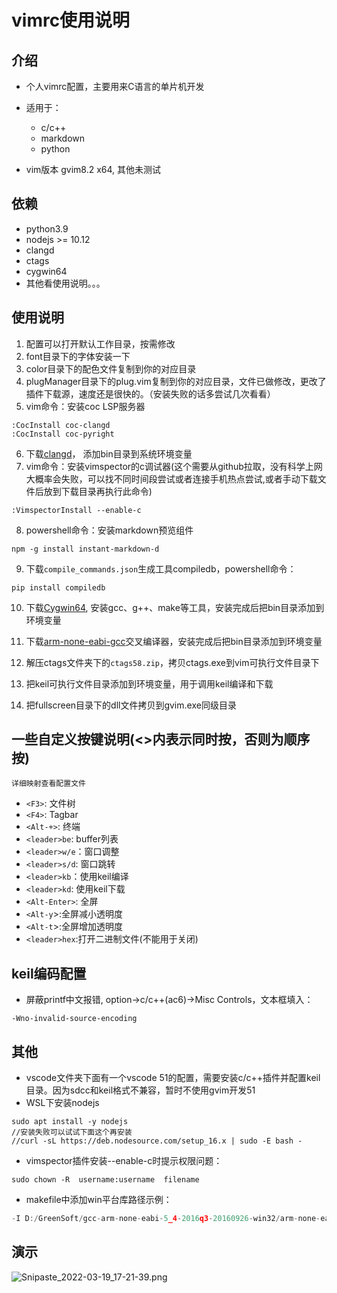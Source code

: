 # vimrc使用说明

## 介绍
- 个人vimrc配置，主要用来C语言的单片机开发
- 适用于：
	- c/c++
	- markdown
	- python 

- vim版本
gvim8.2 x64, 其他未测试

## 依赖

- python3.9
- nodejs >= 10.12
- clangd
- ctags
- cygwin64
- 其他看使用说明。。。

## 使用说明
1.  配置可以打开默认工作目录，按需修改
2.  font目录下的字体安装一下
3.  color目录下的配色文件复制到你的对应目录
4.  plugManager目录下的plug.vim复制到你的对应目录，文件已做修改，更改了插件下载源，速度还是很快的。（安装失败的话多尝试几次看看）
5.  vim命令：安装coc LSP服务器
```
:CocInstall coc-clangd
:CocInstall coc-pyright
```
6.  下载[clangd](https://clangd.llvm.org/)， 添加bin目录到系统环境变量
7.  vim命令：安装vimspector的c调试器(这个需要从github拉取，没有科学上网大概率会失败，可以找不同时间段尝试或者连接手机热点尝试,或者手动下载文件后放到下载目录再执行此命令)
```
:VimspectorInstall --enable-c 
```
8. powershell命令：安装markdown预览组件
```
npm -g install instant-markdown-d
```
9. 下载`compile_commands.json`生成工具compiledb，powershell命令：
```shell
pip install compiledb 
```
10. 下载[Cygwin64](https://cygwin.com/index.html), 安装gcc、g++、make等工具，安装完成后把bin目录添加到环境变量

11. 下载[arm-none-eabi-gcc](https://developer.arm.com/tools-and-software/open-source-software/developer-tools/gnu-toolchain/gnu-rm/downloads)交叉编译器，安装完成后把bin目录添加到环境变量

12. 解压ctags文件夹下的`ctags58.zip`，拷贝ctags.exe到vim可执行文件目录下

13. 把keil可执行文件目录添加到环境变量，用于调用keil编译和下载

14. 把fullscreen目录下的dll文件拷贝到gvim.exe同级目录

## 一些自定义按键说明(<>内表示同时按，否则为顺序按)
	详细映射查看配置文件
- `<F3>`: 文件树
- `<F4>`: Tagbar
- `<Alt-+>`: 终端
- `<leader>be`: buffer列表
- `<leader>w/e`：窗口调整
- `<leader>s/d`: 窗口跳转
- `<leader>kb`：使用keil编译
- `<leader>kd`: 使用keil下载
- `<Alt-Enter>`: 全屏
- `<Alt-y`>:全屏减小透明度
- `<Alt-t`>:全屏增加透明度
- `<leader>hex`:打开二进制文件(不能用于关闭)

## keil编码配置
- 屏蔽printf中文报错, option->c/c++(ac6)->Misc Controls，文本框填入：
```
-Wno-invalid-source-encoding
```

## 其他
- vscode文件夹下面有一个vscode 51的配置，需要安装c/c++插件并配置keil目录。因为sdcc和keil格式不兼容，暂时不使用gvim开发51
- WSL下安装nodejs
```
sudo apt install -y nodejs
//安装失败可以试试下面这个再安装
//curl -sL https://deb.nodesource.com/setup_16.x | sudo -E bash -
```
- vimspector插件安装--enable-c时提示权限问题：
```
sudo chown -R  username:username  filename
```
- makefile中添加win平台库路径示例：
```c
-I D:/GreenSoft/gcc-arm-none-eabi-5_4-2016q3-20160926-win32/arm-none-eabi/include
```
## 演示
<img src="https://www.z4a.net/images/2022/03/19/Snipaste_2022-03-19_17-21-39.png" alt="Snipaste_2022-03-19_17-21-39.png" border="0" />




















